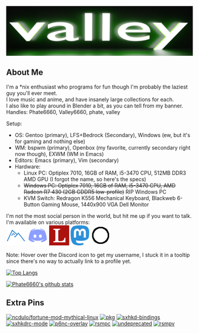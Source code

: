 <img src="https://github.com/Phate6660/Phate6660/blob/master/valley-banner.png?raw=true"/>

## About Me

I'm a \*nix enthusiast who programs for fun though I'm probably the laziest guy you'll ever meet.<br>
I love music and anime, and have insanely large collections for each.<br>
I also like to play around in Blender a bit, as you can tell from my banner.<br>
Handles: Phate6660, Valley6660, phate, valley

Setup:
- OS: Gentoo (primary), LFS+Bedrock (Secondary), Windows (ew, but it's for gaming and nothing else)
- WM: bspwm (primary), Openbox (my favorite, currently secondary right now though), EXWM (WM in Emacs)
- Editors: Emacs (primary), Vim (secondary)
- Hardware:
  + Linux PC: Optiplex 7010, 16GB of RAM, i5-3470 CPU, 512MB DDR3 AMD GPU (I forgot the name, so here's the specs)
  + ~~Windows PC: Optiplex 7010, 16GB of RAM, i5-3470 CPU, AMD Radeon R7 430 (2GB GDDR5 low-profile)~~ RIP Windows PC
  + KVM Switch: Redragon K556 Mechanical Keyboard, Blackweb 6-Button Gaming Mouse, 1440x900 VGA Dell Monitor

I'm not the most social person in the world, but hit me up if you want to talk. I'm available on various platforms:<br>
<a href="https://codeberg.org/Phate6660"><img src="https://github.com/Phate6660/Phate6660/blob/master/codeberg.png?raw=true" title="Codeberg"/></a> <a href="https://discord.com"><img src="https://github.com/Phate6660/Phate6660/blob/master/discord.png?raw=true" title="Phate#6660"/></a> <a href="https://lobste.rs/u/Phate6660"><img src="https://github.com/Phate6660/Phate6660/blob/master/lobsters.png?raw=true" title="Lobsters"/></a> <a rel="me" href="https://fosstodon.org/@Phate6660"><img src="https://github.com/Phate6660/Phate6660/blob/master/mastodon.png?raw=true" title="Mastodon"/></a>  <a href="https://sr.ht/~phate"><img src="https://github.com/Phate6660/Phate6660/blob/master/sourcehut.png?raw=true" title="sourcehut"/></a>

Note: Hover over the Discord icon to get my username, I stuck it in a tooltip since there's no way to actually link to a profile yet.

[![Top Langs](https://github-readme-stats.vercel.app/api/top-langs/?username=Phate6660&hide=javascript,lua&theme=dark&layout=compact)](https://github.com/anuraghazra/github-readme-stats)

[![Phate6660's github stats](https://github-readme-stats.vercel.app/api?username=Phate6660&show_icons=true&theme=dark)](https://github.com/Phate6660)

## Extra Pins

[![ncdulo/fortune-mod-mythical-linux](https://github-readme-stats.vercel.app/api/pin/?username=ncdulo&repo=fortune-mod-mythical-linux&show_owner=true&theme=dark)](https://github.com/ncdulo/fortune-mod-mythical-linux)
[![pkg](https://github-readme-stats.vercel.app/api/pin/?username=Phate6660&repo=pkg&theme=dark)](https://github.com/Phate6660/pkg)
[![sxhkd-bindings](https://github-readme-stats.vercel.app/api/pin/?username=Phate6660&repo=sxhkd-bindings&theme=dark)](https://github.com/Phate6660/sxhkd-bindings)
[![sxhkdrc-mode](https://github-readme-stats.vercel.app/api/pin/?username=Phate6660&repo=sxhkdrc-mode&theme=dark)](https://github.com/Phate6660/sxhkdrc-mode)
[![p6nc-overlay](https://github-readme-stats.vercel.app/api/pin/?username=p6nc&repo=overlay&show_owner=true&theme=dark)](https://github.com/p6nc/overlay)
[![rsmpc](https://github-readme-stats.vercel.app/api/pin/?username=Phate6660&repo=rsmpc&theme=dark)](https://github.com/Phate6660/rsmpc)
[![undeprecated](https://github-readme-stats.vercel.app/api/pin/?username=Phate6660&repo=undeprecated&theme=dark)](https://github.com/Phate6660/undeprecated)
[![rsmpv](https://github-readme-stats.vercel.app/api/pin/?username=Phate6660&repo=rsmpv&theme=dark)](https://github.com/Phate6660/rsmpv)
